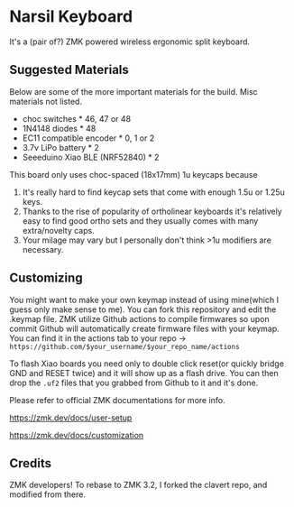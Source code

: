 # Narsil Keyboard


It's a (pair of?) ZMK powered wireless ergonomic split keyboard.

## Suggested Materials

Below are some of the more important materials for the build. Misc materials not listed.

- choc switches * 46, 47 or 48
- 1N4148 diodes * 48
- EC11 compatible encoder * 0, 1 or 2
- 3.7v LiPo battery * 2
- Seeeduino Xiao BLE (NRF52840) * 2

This board only uses choc-spaced (18x17mm) 1u keycaps because
1. It's really hard to find keycap sets that come with enough 1.5u or 1.25u keys.
2. Thanks to the rise of popularity of ortholinear keyboards it's relatively easy to find good ortho sets and they usually comes with many extra/novelty caps.
3. Your milage may vary but I personally don't think >1u modifiers are necessary.


## Customizing

You might want to make your own keymap instead of using mine(which I guess only make sense to me). You can fork this repository and edit the .keymap file. ZMK utilize Github actions to compile firmwares so upon commit Github will automatically create firmware files with your keymap. You can find it in the actions tab to your repo -> `https://github.com/$your_username/$your_repo_name/actions`

To flash Xiao boards you need only to double click reset(or quickly bridge GND and RESET twice) and it will show up as a flash drive. You can then drop the `.uf2` files that you grabbed from Github to it and it's done.

Please refer to official ZMK documentations for more info.

https://zmk.dev/docs/user-setup

https://zmk.dev/docs/customization

## Credits
ZMK developers!
To rebase to ZMK 3.2, I forked the clavert repo, and modified from there.

